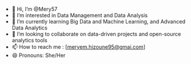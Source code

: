 - 👋 Hi, I’m @Mery57
- 👀 I’m interested in Data Management and Data Analysis 
- 🌱 I’m currently learning Big Data and Machine Learning, and Advanced Data Analytics
- 💞️ I’m looking to collaborate on data-driven projects and open-source analytics tools
- 📫 How to reach me : [meryem.hizoune95@gmai.com]
- 😄 Pronouns: She/Her
  

<!---
Mery57/Mery57 is a ✨ special ✨ repository because its `README.md` (this file) appears on your GitHub profile.
You can click the Preview link to take a look at your changes.
--->
